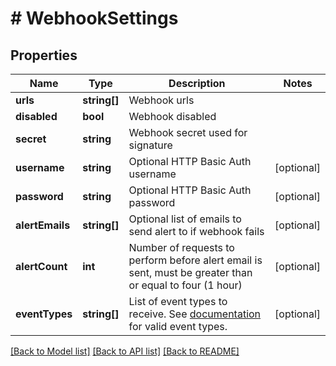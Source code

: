 # # WebhookSettings

## Properties

Name | Type | Description | Notes
------------ | ------------- | ------------- | -------------
**urls** | **string[]** | Webhook urls |
**disabled** | **bool** | Webhook disabled |
**secret** | **string** | Webhook secret used for signature |
**username** | **string** | Optional HTTP Basic Auth username | [optional]
**password** | **string** | Optional HTTP Basic Auth password | [optional]
**alertEmails** | **string[]** | Optional list of emails to send alert to if webhook fails | [optional]
**alertCount** | **int** | Number of requests to perform before alert email is sent, must be greater than or equal to four (1 hour) | [optional]
**eventTypes** | **string[]** | List of event types to receive. See [documentation](https://docs.frisbii.com/reference/event) for valid event types. | [optional]

[[Back to Model list]](../../README.md#models) [[Back to API list]](../../README.md#endpoints) [[Back to README]](../../README.md)
